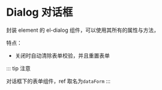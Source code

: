 # Dialog 对话框

封装 element 的 el-dialog 组件，可以使用其所有的属性与方法，

特点：

- 关闭时自动清除表单校验，并且重置表单

::: tip 注意

对话框下的表单组件，ref 取名为`dataForm`
:::

